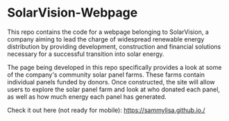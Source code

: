 # SolarVision-Webpage

This repo contains the code for a webpage belonging to SolarVision, a company aiming to lead the charge of widespread renewable energy distribution by providing development, construction and financial solutions necessary for a successful transition into solar energy.

The page being developed in this repo specifically provides a look at some of the company's community solar panel farms. These farms contain individual panels funded by donors. Once constructed, the site will allow users to explore the solar panel farm and look at who donated each panel, as well as how much energy each panel has generated.

Check it out here (not ready for mobile): https://sammylisa.github.io./

